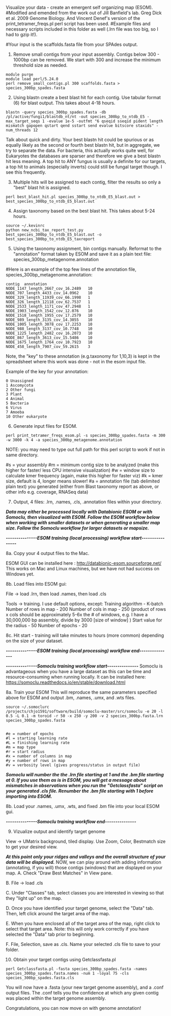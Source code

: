 Visualize your data - create an emergent self organizing map (ESOM).
#Modified and emended from the work out of Jill Banfield's lab. Greg Dick et al. 2009 Genome Biology. And Vincent Denef's version of the print_tetramer_freqs.pl perl script has been used.
#Example files and necessary scripts included in this folder as well (.lrn file was too big, so I had to gzip it!).

#Your input is the scaffolds.fasta file from your SPAdes output. 

1. Remove small contigs from your input assembly. Contigs below 300 - 1000bp can be removed. We start with 300 and increase the minimum threshold size as needed.

```
module purge
module load perl/5.24.0
perl remove_small_contigs.pl 300 scaffolds.fasta > species_300bp_spades.fasta
```

2. Using blastn create a best blast hit for each contig. Use tabular format (6) for blast output. This takes about 4-18 hours. 

```
blastn -query species_300bp_spades.fasta -db /pl/active/fungi1/blastdb_nt/nt -out species_300bp_to_ntdb_E5 -max_target_seqs 1 -evalue 1e-5 -outfmt "6 qseqid sseqid pident length mismatch gapopen qstart qend sstart send evalue bitscore staxids" -num_threads 12
```

Talk about quick and dirty. Your best blastn hit could be spurious or as equally likely as the second or fourth best blastn hit, but in aggregate, we try to separate the data. For bacteria, this actually works quite well, for Eukaryotes the databases are sparser and therefore we give a best blastn hit less meaning. A top hit to ANY fungus is usually a definite for our targets, a top hit to animals (especially inverts) could still be fungal target though. I see this frequently.

3. Multiple hits will be assigned to each contig, filter the results so only a "best" blast hit is assigned.

```
perl best_blast_hit.pl species_300bp_to_ntdb_E5_blast.out > best_species_300bp_to_ntdb_E5_blast.out 
```

4. Assign taxonomy based on the best blast hit. This takes about 5-24 hours.

```
source ~/.kevinrc
python new_ncbi_tax_report_test.py best_species_300bp_to_ntdb_E5_blast.out -o best_species_300bp_to_ntdb_E5_taxreport
```

5. Using the taxonomy assignment, bin contigs manually. Reformat to the "annotation" format taken by ESOM and save it as a plain text file: species_300bp_metagenome.annotation

#Here is an example of the top few lines of the annotation file, species_300bp_metagenome.annotation:
```
contig  annotation
NODE_1147_length_2667_cov_16.2489	10
NODE_707_length_4433_cov_14.0962	10
NODE_329_length_11939_cov_66.1998	1
NODE_326_length_12118_cov_62.7537	1
NODE_2533_length_1171_cov_47.2948	1
NODE_1903_length_1542_cov_12.076	10
NODE_1518_length_1955_cov_17.2579	10
NODE_989_length_3135_cov_14.3055	10
NODE_1005_length_3078_cov_17.2253	10
NODE_988_length_3137_cov_10.7748	10
NODE_1225_length_2482_cov_16.2073	10
NODE_867_length_3613_cov_15.5486	10
NODE_1675_length_1764_cov_10.7923	10
NODE_458_length_7907_cov_59.2615	3
```
Note, the "key" to these annotation (e.g.taxonomy for 1,10,3) is kept in the spreadsheet where this work was done - not in the esom input file.

Example of the key for your annotation:
```
0 Unassigned
1 Ascomycota
2 Other fungi
3 Plant
4 Animal
5 Bacteria 
6 Virus
7 Amoeba
10 Other eukaryote
```
6. Generate input files for ESOM.

```
perl print_tetramer_freqs_esom.pl -s species_300bp_spades.fasta -m 300 -w 3000 -k 4 -a species_300bp_metagenome.annotation
```
NOTE: you may need to type out full path for this perl script to work if not in same directory.

#s = your assembly
#m = minimum contig size to be analyzed (make this higher for faster/ less CPU intensive visualization)
#w = window size to calculate kmer frequency (again, make this higher for faster viz)
#k = kmer size, default is 4, longer means slower!
#a = annotation file (tab delimited plain text) you generated (either from Blast taxonomy report as above, or other info e.g. coverage, RNASeq data)

7. Output, 4 files: .lrn, .names, .cls, .annotation files within your directory. 

***Data may either be processed locally with Databionic ESOM or with Somoclu, then visualized with ESOM. Follow the ESOM workflow below when working with smaller datasets or when generating a smaller map size. Follow the Somoclu workflow for larger datasets or mapsize.***

***---------------ESOM training (local processing) workflow start----------------***

8a. Copy your 4 output files to the Mac.

ESOM GUI can be installed here : http://databionic-esom.sourceforge.net/
This works on Mac and Linux machines, but we have not had success on Windows yet.

8b. Load files into ESOM gui:

File -> load .lrn, then load .names, then load .cls

Tools -> training.  I use default options, except: 
   Training algorithm - K-batch
   Number of rows in map - 200
   Number of cols in map - 250 (product of rows x cols should be approximately 5-6x the # of windows, e.g. I have a 30,000,000 bp assembly, divide by 3000 [size of window] ) 
   Start value for the radius - 50
   Number of epochs - 20

8c. Hit start - training will take minutes to hours (more common) depending on the size of your dataset.

***---------------ESOM training (local processing) workflow end---------------***


***---------------Somoclu training workflow start---------------***
Somoclu is advantageous when you have a large dataset as this can be time and resource-consuming when running locally.
It can be installed here: https://somoclu.readthedocs.io/en/stable/download.html


8a. Train your ESOM
This will reproduce the same parameters specified above for ESOM and output .bm, .names, .umx, and .wts files. 

```
source ~/.somoclurc
/projects/chjo1591/software/build/somoclu-master/src/somoclu -e 20 -l 0.5 -L 0.1 -m toroid -r 50 -x 250 -y 200 -v 2 species_300bp.fasta.lrn species_300bp_spades.fasta


#e = number of epochs
#l = starting learning rate 
#L = finishing learning rate
#m = map type
#r = start radius
#x = number of columns in map 
#y = number of rows in map 
#v = verbosity level (gives progress/status in output file)
```

***Somoclu will number the the .lrn file starting at 1 and the .bm file starting at 0. If you use them as is in ESOM, you will get a message about mismatches in observations when you run the "Getclassfasta" script on your generated .cls file. Renumber the .bm file starting with 1 before importing into ESOM.***

8b.  Load your .names, .umx, .wts, and fixed .bm file into your local ESOM gui. 

***---------------Somoclu training workflow end---------------***

9. Vizualize output and identify target genome

View -> UMatrix background, tiled display.
Use Zoom, Color, Bestmatch size to get your desired view.

***At this point only your ridges and valleys and the overall structure of your data will be displayed.***
NOW, we can play around with adding information (annotating, if you will) those contigs (windows) that are displayed on your map.
 A. Check "Draw Best Matches" in View pane.

 B. File -> load .cls
 
 C. Under "Classes" tab, select classes you are interested in viewing so that they "light up" on the map.
 
 D. Once you have identified your target genome, select the "Data" tab. Then, left click around the target area of the map. 
 
 E. When you have enclosed all of the target area of the map, right click to select that target area. Note: this will only work correctly if you have selected the "Data" tab prior to beginning.
 
 F. File, Selection, save as .cls. Name your selected .cls file to save to your folder. 
 
10. Obtain your target contigs using Getclassfasta.pl
```
perl Getclassfasta.pl -fasta species_300bp_spades.fasta -names species_300bp_spades.fasta.names -num 1 -loyal 75 -cls species_300bp_spades.fasta.cls
```
You will now have a .fasta (your new target genome assembly), and a .conf output files. The .conf tells you the confidence at which any given contig was placed within the target genome assembly.

Congratulations, you can now move on with genome annotation!


